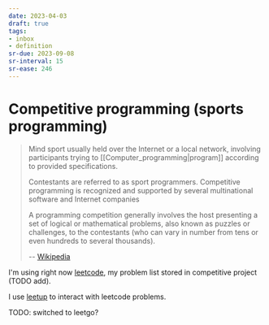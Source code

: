 ```yaml
---
date: 2023-04-03
draft: true
tags:
- inbox
- definition
sr-due: 2023-09-08
sr-interval: 15
sr-ease: 246
---
```


# Competitive programming (sports programming)

> Mind sport usually held over the Internet or a local network, involving
> participants trying to [[Computer_programming|program]] according to provided
> specifications.
>
> Contestants are referred to as sport programmers. Competitive programming is
> recognized and supported by several multinational software and Internet
> companies
>
> A programming competition generally involves the host presenting a set of
> logical or mathematical problems, also known as puzzles or challenges, to the
> contestants (who can vary in number from tens or even hundreds to several
> thousands).
>
> -- [Wikipedia](https://en.wikipedia.org/wiki/Competitive_programming)

I'm using right now [leetcode](https://leetcode.com/), my problem list stored in
competitive project (TODO add).

I use [leetup](https://github.com/dragfire/leetup) to interact with leetcode
problems.

TODO: switched to leetgo?
